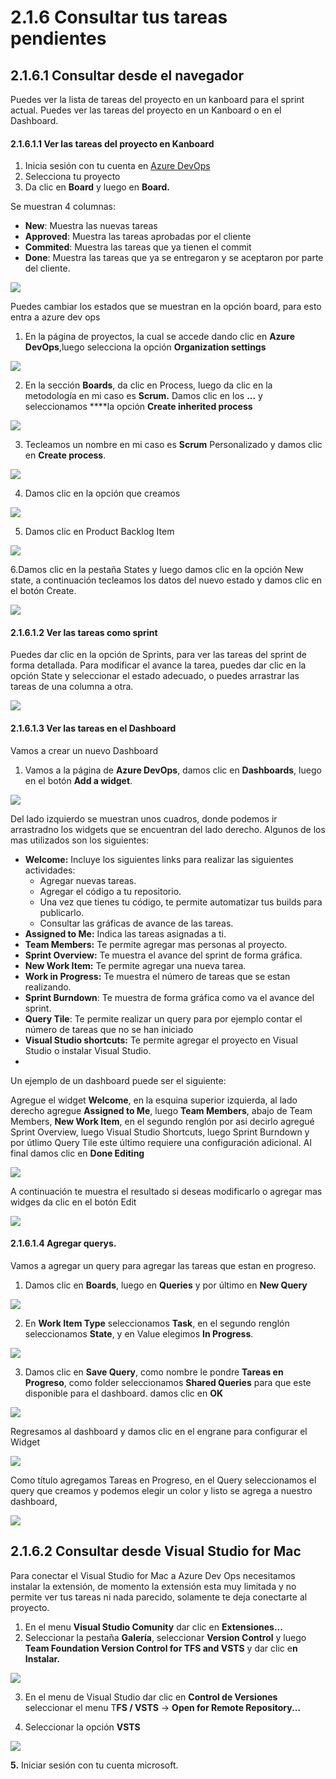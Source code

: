 # 2.1.6 Consultar tus tareas pendientes

## 2.1.6.1 Consultar desde el navegador

Puedes ver la lista de tareas del proyecto en un kanboard  para el sprint actual. Puedes ver las tareas del proyecto en un Kanboard o en el Dashboard.

#### 2.1.6.1.1 Ver las tareas del proyecto en Kanboard

1. Inicia sesión con tu cuenta en [Azure DevOps](https://visualstudio.microsoft.com/vso)
2. Selecciona tu proyecto
3. Da clic en **Board** y luego en **Board.**

Se muestran 4 columnas:

* **New**: Muestra las nuevas tareas
* **Approved**: Muestra las tareas aprobadas por el cliente
* **Commited**: Muestra las tareas que ya tienen el commit
* **Done**: Muestra las tareas que ya se entregaron y se aceptaron por parte del cliente.

![](../../.gitbook/assets/image%20%2819%29.png)

Puedes cambiar los estados que se muestran en la opción board, para esto entra a azure dev ops

1. En la página de proyectos, la cual se accede dando clic en **Azure DevOps**,luego selecciona la opción **Organization settings**

![](../../.gitbook/assets/image%20%2836%29.png)

2. En la sección **Boards**, da clic en Process, luego da clic en la metodología en mi caso es **Scrum.** Damos clic en los **...** y seleccionamos ****la opción **Create inherited process**

![](../../.gitbook/assets/image%20%28121%29.png)

3. Tecleamos un nombre en mi caso es **Scrum** Personalizado y damos clic en **Create process**.

![](../../.gitbook/assets/image%20%2884%29.png)

4. Damos clic en la opción que creamos

![](../../.gitbook/assets/image%20%2899%29.png)

5. Damos clic en Product Backlog Item

![](../../.gitbook/assets/image%20%28169%29.png)

6.Damos clic en la pestaña States y luego damos clic en la opción New state, a continuación tecleamos los datos del nuevo estado y damos clic en el botón Create.

![](../../.gitbook/assets/image%20%28210%29.png)

#### 2.1.6.1.2 Ver las tareas  como sprint

Puedes dar clic en la opción de Sprints, para ver las tareas del sprint de forma detallada. Para modificar el avance la tarea, puedes dar clic en la opción State y seleccionar el estado adecuado, o puedes arrastrar las tareas de una columna a otra.

![](../../.gitbook/assets/image%20%2841%29.png)

#### 2.1.6.1.3 Ver las tareas en el Dashboard

Vamos a crear un nuevo Dashboard

1. Vamos a la página de **Azure DevOps**, damos clic en **Dashboards**, luego en el botón **Add a widget**.

![](../../.gitbook/assets/image%20%2831%29.png)

Del lado izquierdo se muestran unos cuadros, donde podemos ir arrastradno los widgets que se encuentran del lado derecho. Algunos de los mas utilizados son los siguientes:

* **Welcome:** Incluye los siguientes links para realizar las siguientes actividades:
  *  Agregar nuevas tareas.
  * Agregar el código a tu repositorio.
  * Una vez que tienes tu código, te permite automatizar tus builds para publicarlo.
  * Consultar las gráficas de avance de las tareas.
* **Assigned to Me:** Indica las tareas asignadas a ti.
* **Team Members:** Te permite agregar mas personas al proyecto.
* **Sprint Overview:** Te muestra el avance del sprint de forma gráfica.
* **New Work Item:** Te permite agregar una nueva tarea.
* **Work in Progress:** Te muestra el número de tareas que se estan realizando.
* **Sprint Burndown**: Te muestra de forma gráfica como va el avance del sprint.
* **Query Tile**: Te permite realizar un query para por ejemplo contar el número de tareas que no se han iniciado
* **Visual Studio shortcuts:** Te permite agregar el proyecto en Visual Studio o instalar Visual Studio.
* 
Un ejemplo de un dashboard puede ser el siguiente:

Agregue el widget **Welcome**, en la esquina superior izquierda, al lado derecho agregue **Assigned to Me**, luego **Team Members**, abajo de Team Members, **New Work Item**, en el segundo renglón por asi decirlo agregué Sprint Overview, luego Visual Studio Shortcuts, luego Sprint Burndown y por útlimo Query Tile este último requiere una configuración adicional. Al final damos clic en **Done Editing**

![](../../.gitbook/assets/image%20%2833%29.png)

A continuación te muestra el resultado si deseas modificarlo o agregar mas widges da clic en el botón Edit

![](../../.gitbook/assets/image%20%28189%29.png)

#### 2.1.6.1.4 Agregar querys.

Vamos a agregar un query para agregar las tareas que estan en progreso.

1. Damos clic en **Boards**, luego en **Queries** y por último en **New Query**

![](../../.gitbook/assets/image%20%28131%29.png)

2. En **Work Item Type** seleccionamos **Task**, en el segundo renglón seleccionamos **State**, y en Value elegimos **In Progress**.

![](../../.gitbook/assets/image%20%28209%29.png)

3. Damos clic en **Save Query**, como nombre le pondre **Tareas en Progreso**, como folder seleccionamos **Shared Queries** para que este disponible para el dashboard. damos clic en **OK**

![](../../.gitbook/assets/image%20%28196%29.png)

Regresamos al dashboard y damos clic en el engrane para configurar el Widget

![](../../.gitbook/assets/image%20%28185%29.png)

Como título agregamos Tareas en Progreso, en el Query seleccionamos el query que creamos y podemos elegir un color y listo se agrega a nuestro dashboard,

![](../../.gitbook/assets/image%20%28255%29.png)

## 2.1.6.2 Consultar desde Visual Studio for Mac

Para conectar el Visual Studio for Mac a Azure Dev Ops necesitamos instalar la extensión, de momento la extensión esta muy limitada y no permite ver tus tareas ni nada parecido, solamente te deja conectarte al proyecto.

1. En el menu **Visual Studio Comunity** dar clic en **Extensiones...**
2. Seleccionar la pestaña **Galería**, seleccionar **Version Control** y luego **Team Foundation Version Control for TFS and VSTS**  y dar clic e**n Instalar.**

![](../../.gitbook/assets/00000167.png)

3. En el menu de Visual Studio dar clic en **Control de Versiones** seleccionar el menu T**FS / VSTS** -&gt; **Open for Remote Repository...**

4. Seleccionar la opción  **VSTS** 

![](../../.gitbook/assets/00000168.png)

**5.** Iniciar sesión con tu cuenta microsoft.

